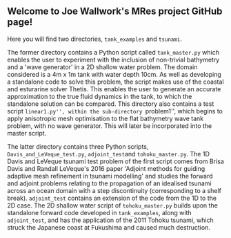## Welcome to Joe Wallwork's MRes project GitHub page!

Here you will find two directories, ``tank_examples`` and ``tsunami``.

The former directory contains a Python script called ``tank_master.py``
which enables the user to experiment with the inclusion of non-trivial
bathymetry and a 'wave generator' in a 2D shallow water problem. The domain
considered is a 4m x 1m tank with water depth 10cm. As well as developing a
standalone code to solve this problem, the script makes use of the coastal
and esturarine solver Thetis. This enables the user to generate an accurate
approximation to the true fluid dynamics in the tank, to which the standalone
solution can be compared. This directory also contains a test script
``linear1.py'', within the sub-directory ``problem1'', which begins to apply
anisotropic mesh optimisation to the flat bathymetry wave tank problem, with
no wave generator. This will later be incorporated into the master script.

The latter directory contains three Python scripts,
``Davis_and_LeVeque_test.py``, ``adjoint_test``and ``tohoku_master.py``.
The 1D Davis and LeVeque tsunami test problem of the
first script comes from Brisa Davis and Randall LeVeque's 2016 paper 'Adjoint
methods for guiding adaptive mesh refinement in tsunami modelling' and studies
the forward and adjoint problems relating to the propagation of an idealised
tsunami across an ocean domain with a step discontinuity (corresponding to a
shelf break). ``adjoint_test`` contains an extension of the code from the 1D
to the 2D case. The 2D shallow water script of ``tohoku_master.py`` builds upon
the standalone forward code developed in ``tank_examples``, along with
``adjoint_test``, and has the application of the 2011 Tohoku tsunami, which
struck the Japanese coast at Fukushima and caused much destruction.
